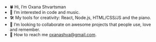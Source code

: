 - 🍀 Hi, I’m Oxana Shvartsman
- 👀 I’m interested in code and music.
- 🛠 My tools for creativity: React, Node.js, HTML/CSS/JS and the piano.
- 💞 I’m looking to collaborate on awesome projects that people use, love and remember.
- 📧 How to reach me [oxanashva@gmail.com](mailto:oxanashva@gmail.com).

<!---
displaygreat/displaygreat is a ✨ special ✨ repository because its `README.md` (this file) appears on your GitHub profile.
You can click the Preview link to take a look at your changes.
--->
